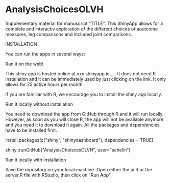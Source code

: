 # AnalysisChoicesOLVH
Supplementary material for manuscript "TITLE". This ShinyApp allows for a complete and interactiv exploration of the different choices of aoutcome measures, leg comparisons and included joint comparisons. 

INSTALLATION

You can run the apps in several ways:

Run it on the web!

This shiny app is hosted online at xxx.shinyapp.io... . It does not need R installation and it can be immediately used by just clicking on the link. It only allows for 25 active hours per month. 

If you are familiar with R, we encourage you to install the shiny app locally.

Run it locally without installation

You need to download the app from GitHub through R and it will run locally. However, as soon as you will close R, the app will not be available anymore and you need it to download it again. All the packages and dependencies have to be installed first.

install.packages(c("shiny", "shinydashboard"), dependencies = TRUE)

shiny::runGitHub("AnalysisChoiscesOLVH", user="schelin")

Run it locally with installation

Save the repository on your local machine. Open either the ui.R or the server.R file with RStudio, then click on "Run App".
